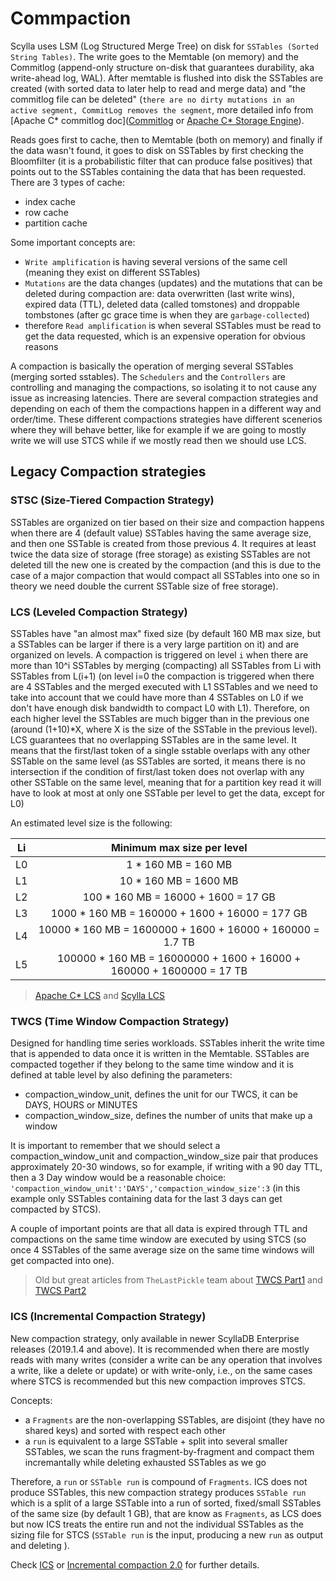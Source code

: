 # Commpaction
Scylla uses LSM (Log Structured Merge Tree) on disk for `SSTables (Sorted String Tables)`. The write goes to the Memtable (on memory) and the Commitlog (append-only structure on-disk that guarantees durability, aka write-ahead log, WAL). After memtable is flushed into disk the SSTables are created (with sorted data to later help to read and merge data) and "the commitlog file can be deleted" (`there are no dirty mutations in an active segment, CommitLog removes the segment`, more detailed info from [Apache C\* commitlog doc]([Commitlog](https://cassandra.apache.org/_/blog/Learn-How-CommitLog-Works-in-Apache-Cassandra.html) or [Apache C\* Storage Engine](https://cassandra.apache.org/doc/stable/cassandra/architecture/storage_engine.html#commit-log)).

Reads goes first to cache, then to Memtable (both on memory) and finally if the data wasn't found, it goes to disk on SSTables by first checking the Bloomfilter (it is a probabilistic filter that can produce false positives) that points out to the SSTables containing the data that has been requested. There are 3 types of cache:
- index cache
- row cache
- partition cache

Some important concepts are: 
- `Write amplification` is having several versions of the same cell (meaning they exist on different SSTables)
- `Mutations` are the data changes (updates) and the mutations that can be deleted during compaction are: data overwritten (last write wins), expired data (TTL), deleted data (called tomstones) and droppable tombstones (after gc grace time is when they are `garbage-collected`)
- therefore `Read amplification` is when several SSTables must be read to get the data requested, which is an expensive operation for obvious reasons

A compaction is basically the operation of merging several SSTables (merging sorted sstables). The `Schedulers` and the `Controllers` are controlling and managing the compactions, so isolating it to not cause any issue as increasing latencies. There are several compaction strategies and depending on each of them the compactions happen in a different way and order/time. These different compactions strategies have different scenerios where they will behave better, like for example if we are going to mostly write we will use STCS while if we mostly read then we should use LCS.

## Legacy Compaction strategies

### STSC (Size-Tiered Compaction Strategy)
SSTables are organized on tier based on their size and compaction happens when there are 4 (default value) SSTables having the same average size, and then one SSTable is created from those previous 4. It requires at least twice the data size of storage (free storage) as existing SSTables are not deleted till the new one is created by the compaction (and this is due to the case of a major compaction that would compact all SSTables into one so in theory we need double the current SSTable size of free storage).

### LCS (Leveled Compaction Strategy)
SSTables have "an almost max" fixed size (by default 160 MB max size, but a SSTables can be larger if there is a very large partition on it) and are organized on levels. A compaction is triggered on level `i` when there are more than 10^i SSTables by merging (compacting) all SSTables from Li with SSTables from L(i+1) (on level i=0 the compaction is triggered when there are 4 SSTables and the merged executed with L1 SSTables and we need to take into account that we could have more than 4 SSTables on L0 if we don't have enough disk bandwidth to compact L0 with L1). Therefore, on each higher level the SSTables are much bigger than in the previous one (around (1+10)*X, where X is the size of the SSTable in the previous level).
LCS guarantees that no overlapping SSTables are in the same level. It means that the first/last token of a single sstable overlaps with any other SSTable on the same level (as SSTables are sorted, it means there is no intersection if the condition of first/last token does not overlap with any other SSTable on the same level, meaning that for a partition key read it will have to look at most at only one SSTable per level to get the data, except for L0)

An estimated level size is the following:

| Li |  Minimum max size per level |
|   :----:  | :---:  |
| L0 |  1      * 160 MB = 160 MB |
| L1 |  10     * 160 MB = 1600 MB |
| L2 |  100    * 160 MB = 16000 + 1600 = 17 GB |
| L3 |  1000   * 160 MB = 160000 + 1600 + 16000 =  177 GB |
| L4 |  10000  * 160 MB = 1600000 + 1600 + 16000 + 160000 =  1.7 TB |
| L5 |  100000 * 160 MB = 16000000 + 1600 + 16000 + 160000 + 1600000 =  17 TB |

> [Apache C* LCS](https://cassandra.apache.org/doc/stable/cassandra/operating/compaction/lcs.html) and [Scylla LCS](https://enterprise.docs.scylladb.com/stable/kb#leveled-compaction-strategy-lcs)

### TWCS (Time Window Compaction Strategy)
Designed for handling time series workloads. SSTables inherit the write time that is appended to data once it is written in the Memtable. SSTables are compacted together if they belong to the same time window and it is defined at table level by also defining the parameters:
- compaction\_window\_unit, defines the unit for our TWCS, it can be DAYS, HOURS or MINUTES
- compaction\_window\_size, defines the number of units that make up a window
  
It is important to remember that we should select a compaction\_window\_unit and compaction\_window\_size pair that produces approximately 20-30 windows, so for example, if writing with a 90 day TTL, then a 3 Day window would be a reasonable choice: `'compaction_window_unit':'DAYS','compaction_window_size':3` (in this example only SSTables containing data for the last 3 days can get compacted by STCS).
  
A couple of important points are that all data is expired through TTL and compactions on the same time window are executed by using STCS (so once 4 SSTables of the same average size on the same time windows will get compacted into one).

> Old but great articles from `TheLastPickle` team about [TWCS Part1](https://thelastpickle.com/blog/2016/12/08/TWCS-part1.html) and [TWCS Part2](https://thelastpickle.com/blog/2017/01/10/twcs-part2.html)


### ICS (Incremental Compaction Strategy)
New compaction strategy, only available in newer ScyllaDB Enterprise releases (2019.1.4 and above). It is recommended when there are mostly reads with many writes (consider a write can be any operation that involves a write, like a delete or update) or with write-only, i.e., on the same cases where STCS is recommended but this new compaction improves STCS. 

Concepts:
- a `Fragments` are the non-overlapping SSTables, are disjoint (they have no shared keys) and sorted with respect each other
- a `run` is equivalent to a large SSTable + split into several smaller SSTables, we scan the runs fragment-by-fragment and compact them incremantally while deleting exhausted SSTables as we go
  
Therefore, a `run` or `SSTable run` is compound of `Fragments`. ICS does not produce SSTables, this new compaction strategy produces `SSTable run` which is a split of a large SSTable into a run of sorted, fixed/small SSTables of the same size (by default 1 GB), that are know as `Fragments`, as LCS does but now ICS treats the entire run and not the individual SSTables as the sizing file for STCS (`SSTable run` is the input, producing a new `run` as output and deleting ).

Check [ICS](https://enterprise.docs.scylladb.com/stable/kb#incremental-compaction-strategy-ics-scylladb-enterprise) or [Incremental compaction 2.0](https://www.scylladb.com/2021/04/28/incremental-compaction-2-0-a-revolutionary-space-and-write-optimized-compaction-strategy/) for further details.

